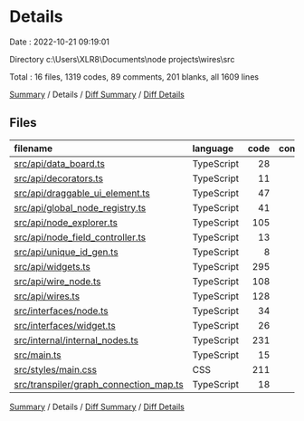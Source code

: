 # Details

Date : 2022-10-21 09:19:01

Directory c:\\Users\\XLR8\\Documents\\node projects\\wires\\src

Total : 16 files,  1319 codes, 89 comments, 201 blanks, all 1609 lines

[Summary](results.md) / Details / [Diff Summary](diff.md) / [Diff Details](diff-details.md)

## Files
| filename | language | code | comment | blank | total |
| :--- | :--- | ---: | ---: | ---: | ---: |
| [src/api/data_board.ts](/src/api/data_board.ts) | TypeScript | 28 | 0 | 8 | 36 |
| [src/api/decorators.ts](/src/api/decorators.ts) | TypeScript | 11 | 0 | 0 | 11 |
| [src/api/draggable_ui_element.ts](/src/api/draggable_ui_element.ts) | TypeScript | 47 | 6 | 7 | 60 |
| [src/api/global_node_registry.ts](/src/api/global_node_registry.ts) | TypeScript | 41 | 16 | 11 | 68 |
| [src/api/node_explorer.ts](/src/api/node_explorer.ts) | TypeScript | 105 | 17 | 12 | 134 |
| [src/api/node_field_controller.ts](/src/api/node_field_controller.ts) | TypeScript | 13 | 0 | 4 | 17 |
| [src/api/unique_id_gen.ts](/src/api/unique_id_gen.ts) | TypeScript | 8 | 0 | 0 | 8 |
| [src/api/widgets.ts](/src/api/widgets.ts) | TypeScript | 295 | 8 | 39 | 342 |
| [src/api/wire_node.ts](/src/api/wire_node.ts) | TypeScript | 108 | 6 | 20 | 134 |
| [src/api/wires.ts](/src/api/wires.ts) | TypeScript | 128 | 24 | 19 | 171 |
| [src/interfaces/node.ts](/src/interfaces/node.ts) | TypeScript | 34 | 3 | 8 | 45 |
| [src/interfaces/widget.ts](/src/interfaces/widget.ts) | TypeScript | 26 | 0 | 8 | 34 |
| [src/internal/internal_nodes.ts](/src/internal/internal_nodes.ts) | TypeScript | 231 | 0 | 19 | 250 |
| [src/main.ts](/src/main.ts) | TypeScript | 15 | 0 | 5 | 20 |
| [src/styles/main.css](/src/styles/main.css) | CSS | 211 | 9 | 38 | 258 |
| [src/transpiler/graph_connection_map.ts](/src/transpiler/graph_connection_map.ts) | TypeScript | 18 | 0 | 3 | 21 |

[Summary](results.md) / Details / [Diff Summary](diff.md) / [Diff Details](diff-details.md)